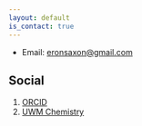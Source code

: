 ```yaml
---
layout: default
is_contact: true
---
```


* Email: [eronsaxon@gmail.com](mailto:eronsaxon@gmail.com)

## Social

1. [ORCID](https://orcid.org/0000-0002-6349-7304)
2. [UWM Chemistry](https://uwm.edu/chemistry/our-people/saxon-eron/)